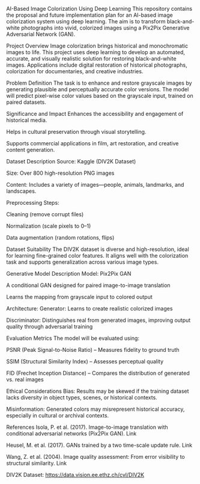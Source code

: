 AI-Based Image Colorization Using Deep Learning
This repository contains the proposal and future implementation plan for an AI-based image colorization system using deep learning. The aim is to transform black-and-white photographs into vivid, colorized images using a Pix2Pix Generative Adversarial Network (GAN).

Project Overview
Image colorization brings historical and monochromatic images to life. This project uses deep learning to develop an automated, accurate, and visually realistic solution for restoring black-and-white images. Applications include digital restoration of historical photographs, colorization for documentaries, and creative industries.

Problem Definition
The task is to enhance and restore grayscale images by generating plausible and perceptually accurate color versions. The model will predict pixel-wise color values based on the grayscale input, trained on paired datasets.

Significance and Impact
Enhances the accessibility and engagement of historical media.

Helps in cultural preservation through visual storytelling.

Supports commercial applications in film, art restoration, and creative content generation.

Dataset Description
Source: Kaggle (DIV2K Dataset)

Size: Over 800 high-resolution PNG images

Content: Includes a variety of images—people, animals, landmarks, and landscapes.

Preprocessing Steps:

Cleaning (remove corrupt files)

Normalization (scale pixels to 0–1)

Data augmentation (random rotations, flips)

Dataset Suitability
The DIV2K dataset is diverse and high-resolution, ideal for learning fine-grained color features. It aligns well with the colorization task and supports generalization across various image types.

Generative Model Description
Model: Pix2Pix GAN

A conditional GAN designed for paired image-to-image translation

Learns the mapping from grayscale input to colored output

Architecture:
Generator: Learns to create realistic colorized images

Discriminator: Distinguishes real from generated images, improving output quality through adversarial training

Evaluation Metrics
The model will be evaluated using:

PSNR (Peak Signal-to-Noise Ratio) – Measures fidelity to ground truth

SSIM (Structural Similarity Index) – Assesses perceptual quality

FID (Frechet Inception Distance) – Compares the distribution of generated vs. real images

Ethical Considerations
Bias: Results may be skewed if the training dataset lacks diversity in object types, scenes, or historical contexts.

Misinformation: Generated colors may misrepresent historical accuracy, especially in cultural or archival contexts.

References
Isola, P. et al. (2017). Image-to-image translation with conditional adversarial networks (Pix2Pix GAN). Link

Heusel, M. et al. (2017). GANs trained by a two time-scale update rule. Link

Wang, Z. et al. (2004). Image quality assessment: From error visibility to structural similarity. Link

DIV2K Dataset: https://data.vision.ee.ethz.ch/cvl/DIV2K
